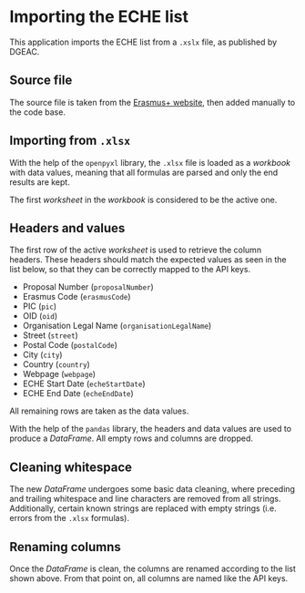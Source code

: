 # Importing the ECHE list

This application imports the ECHE list from a `.xslx` file, as published by DGEAC.

## Source file

The source file is taken from the [Erasmus+ website](https://erasmus-plus.ec.europa.eu/document/higher-education-institutions-holding-an-eche-2021-2027), then added manually to the code base.

## Importing from `.xlsx`

With the help of the `openpyxl` library, the `.xlsx` file is loaded as a _workbook_ with data values, meaning that all formulas are parsed and only the end results are kept.

The first _worksheet_ in the _workbook_ is considered to be the active one.

## Headers and values

The first row of the active _worksheet_ is used to retrieve the column headers. These headers should match the expected values as seen in the list below, so that they can be correctly mapped to the API keys.

- Proposal Number (`proposalNumber`)
- Erasmus Code (`erasmusCode`)
- PIC (`pic`)
- OID (`oid`)
- Organisation Legal Name (`organisationLegalName`)
- Street (`street`)
- Postal Code (`postalCode`)
- City (`city`)
- Country (`country`)
- Webpage (`webpage`)
- ECHE Start Date (`echeStartDate`)
- ECHE End Date (`echeEndDate`)

All remaining rows are taken as the data values.

With the help of the `pandas` library, the headers and data values are used to produce a _DataFrame_. All empty rows and columns are dropped.

## Cleaning whitespace

The new _DataFrame_ undergoes some basic data cleaning, where preceding and trailing whitespace and line characters are removed from all strings. Additionally, certain known strings are replaced with empty strings (i.e. errors from the `.xlsx` formulas).

## Renaming columns

Once the _DataFrame_ is clean, the columns are renamed according to the list shown above. From that point on, all columns are named like the API keys.
